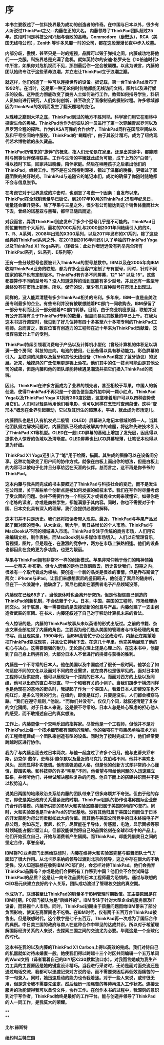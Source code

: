 # 序

**本书主要叙述了一位科技界最为成功的创造者的传奇。在中国与日本以外，很少有人听说过ThinkPad之父--内藤在正的大名。 内藤领导了ThinkPad团队超过25年。这段时间是科技公司兴起与衰败的高峰。Commodore（康懋达），RCA（美国无线电公司），Zenith 等许多风靡一时的公司，都在这段漫漫长夜中步入坟墓。**

**内部分歧，傲慢，甚至只是一时的短视，品牌可以毁于弹指之间，内藤成功地将他们一一克服。科技界总是充满了危机。就如英特尔的安迪·格罗夫在《10倍速时代》中所言，如果你对危机视而不见，那到最后你一定会被颠覆。以此为谏言，内藤的团队始终专注于这些革命浪潮，并立志让ThinkPad立于浪潮之巅。**

**就这样，他们创造了一种可以连接世界的设备。据记载，第一台ThinkPad发布于1992年。在当时，这是第一种无论何时何地都能无线访问文档，图片以及进行娱乐的设备。这种能力彻底改变了商务人士如何进行工作，教师如何指导学生，科研人员如何进行研究，人们如何创新，甚至改变了音像制品的摄制过程。许多领域都因为ThinkPad的发明而发生了翻天覆地的变化。**

**从珠峰之巅到大洋之底，ThinkPad到过的地方不胜列举。科学家们用它在雨林中探索生命的奥秘。ThinkPad也作为远征队的一员进行了第一次穿越青尼罗河以及尼罗河全程的探险。作为NASA可靠的合作伙伴，ThinkPad同样在国际空间站以及和平号空间站中服役。ThinkPad的“蝴蝶机”，由于其设计精巧，成为了纽约现代艺术博物馆的永久藏品。**

**ThinkPad所带来的“旅伴”的概念，指人们无论是在家里，还是出差途中，都能随时与同事伙伴保持联系。工作与生活的平衡就此成为可能，成千上万的“白领”，得以按时下班，回家共进晚餐，陪伴家庭。然后在哄睡孩子之后拿出他们的ThinkPad，继续工作。而不是在公司待到深夜，错过了温馨的晚餐，更错过了家庭团聚的美好时光。ThinkPad与追随它的笔记本们，成功的确保了你随时随地都不会与信息脱节。**

**在考虑它对于世界造成的冲击时，也别忘了考虑一个因素：自发布以来，ThinkPad在全球销售量早已破亿，到2017年10月的ThinkPad 25周年纪念日，销量还会攀升更多。除了苹果与三星之外，很少有公司能达到这个销售体量而壮大下去，曾经的诺基亚与黑莓，都早已随风而逝。**

**对我而言，弄清ThinkPad到底发布了多少个型号几乎是不可能的。ThinkPad目前位置有四个大系列，最初的700C系列,与2000到2001年间陆续引入的的X、T、R、A系列，2008年出现的X300系列，以及2011年发布的X1系列。除了这些经典的ThinkPad系列之外，在2013到2016年间还引入了单独的ThinkPad Yoga以及ThinkPad X1 Yoga系列。（译者注：此处作者远远没有列举完全所有ThinkPad系列，SL系列、E系列等）**

**还有一些分歧型号也要被计入ThinkPad的型号总数中。IBM以及在2005年向IBM收购ThinkPad业务的联想，都为许多企业客户定制了专有型号，同时，针对不同国家的客户也有定制版本。ThinkPad有许多不同屏幕，12” 14” 以及 15”。这些都要算作不同的型号吗？没人知道这样的话到底能有多少型号。并且还有一些型号最终没有在市场上销售。所以，保守的说，至少有几百种型号在市场上出现过。**

**同样的，没人能弄清楚有多少ThinkPad相关的专利。多年来，IBM一直是全美注册专利最多的企业。有些专利并没有被联想随着PC部门一同收购去，IBM保留了一部分专利而让另一部分随着PC部门转移。目前，由于商业机密原因，联想并没有公开其持有关于ThinkPad专利的数量，但显而易见其数量的早已上千。在我为这本书进行调查时，我见到了好几位持有四十多甚至六十多项专利的ThinkPad工程师。总而言之，数百位富有创造力的工程师在近十年来为ThinkPad贡献着，这很容易累计上千的专利。**

**ThinkPad持续引领着消费电子产品以及计算机小型化（曾经计算机的体积足以填满一整个房间）科技的走向。电池的使用，让设备得以具有移动能力。彩色屏幕的引入，互联网的风靡以及蓝牙和其他无线设备（ThinkPad奠定了蓝牙协议）的发展。近来，触摸屏的广泛使用更是锦上添花。他们其中的任一技术可能由是其他公司的成果，但是内藤和他的团队却能持续遇见潮流并把它们揉入ThinkPad的灵魂。**

**因此，ThinkPad在许多方面成为了业界的领先者，甚至相较于苹果。中国人的新创造，使得ThinkPad不再只是一个黑色便当盒外加中间一颗小红点。ThinkPad Yoga以及ThinkPad Yoga X1拥有360度铰链，这意味着用户可以以四种姿势使用它们。人们可以轻易地用他们看电影，也可以同样在烹饪时查询菜谱。这种“变形本”概念在业界引起轰动，它以及其衍生的超薄本，平板，就此成为市场宠儿。**

**内藤团队也是引入有机发光二极管（OLED）屏幕进入笔记本领域的第一人。当其他团队努力解决问题时，内藤团队已经成功破解其中的难题，将这种先进技术引入了ThinkPad X1等机型。OLED在一般LCD屏幕的基础上增加了发光层，因此得以提供令人惊讶的色域以及清晰度。OLED屏幕也比LCD屏幕轻薄，让笔记本也得以更为纤细。**

**ThinkPad X1 Yoga还引入了“笔”用于绘图，描画。其生成的图像可以在设备间分享。这种功能改变了用户间的协作方式。就像在白板上画出你的想法，但是白板上的内容可以被电子化并且分享给远在天涯的伙伴。总而言之，这不再是你爷爷的ThinkPad。**

**这本内藤与我共同完成的书主要叙述了ThinkPad与科技社会的变迁，而不是发生在公司里，关于某些单个创新点是被如何发掘的细枝末节。我们在写作时尽量考虑了受众面的问题。你并不需要作为一个科技天才或者商业大鳄来读懂它。如果你是个老练的读者，亦或是商校学生，都能满意于其内容。同时，你也不需要对于中国、日本文化具有深入的理解，我们会提供必要的解释。**

**这本书并不只是历史。我们还将把读者带入现实。最近，ThinkPad与苹果产品发起了面对面的竞争。从大企业，到大学，到日益增长的个人市场。ThinkPad与MacBook从不同的领域进入市场。ThinkPad专注于传统的商务市场，人们用它来编辑文档，制作表格。而MacBook则从多媒体市场切入。人们以它管理音乐，音视频，图片。但是现在，在激烈的竞争中，两方在市场上狭路相逢。他们的设备也都因此在变的更为多功能，也更为靓丽。**

**苹果与ThinkPad拥有非常不一样的创新模式。苹果非常仰赖于他们的精神领袖——史蒂夫·乔布斯。但令人遗憾的是他已驾鹤西去，历史告诉我们，短期之内，很难有一个取代者成为领袖。要创造一个新的品类是很难的事情，但是乔布斯做了两次：iPhone与iPad。让我们来想想索尼的盛田昭夫，他创造了索尼的随身听，但在下一次浪潮中，他缺席了，索尼也就此在消费者电子产品领域没落。**

**内藤现在已经65岁了，当他退休时也会离开研究所。但是他相信自己创造的ThinkPad创新机制，不会依赖于个人。日本，中国，美国的工程师，市场经理协同交火。对于联想，唯一需要做的是去接受新的创意与产品。内藤创建了一支由创造者武装的军团。在书末，内藤还叙述了自己对于移动计算机未来的看法。**

**令人惊讶的是，内藤的ThinkPad故事从未以英语的形式出版过。之前的书籍、杂志文章全部忽视了内藤的角色，主要因为他们是从美国的管理者与市场经理的角度书写。而且现实是，1990年代，当IBM高管忙于办公室政治时，内藤正在期望着把ThinkPad变成现实，并且让它持续下去。在这几十年里，他完美地展现了他的初心与决心。这需要很强的耐力，无论是心理上还是心理上的。在这本书中，他提到了自己身上所拥有的，大部分日本人不曾进行的拼搏与获得的胜利。**

**内藤是一个不寻常的日本人。他在美国以及中国度过了很长一段时间。他学会了如何适应不同的文化以及面对不同的商业需求，这在商界也是很罕见的。面对日本的工程师以及供应商，他可以展现为一个深刻的日本人。而面对西方的上级以及同级，他可以出奇的直白与耿直。举一个和我有关的小例子。当我们踱步于横滨同样也是他现在的基地的街头时，我提起了作为一个美国人，看着日本人即使没车也不闯红灯，是多么可笑的行为。在纽约，即使是红灯，只要是没车，人们都会横穿马路。“我们在遵守规则，”他说。“而你们并没有”。仅仅几个词，就叙述清楚了复杂的文化隔阂。对于日本人来说，这是很不寻常的。日本人总是处心积虑的担心他人的感受，而不敢描述自己的真实想法。**

**工作上，内藤更像一个交响乐团的指挥家。尽管他是一个工程师，但他并不是对ThinkPad上每一个技术细节都有深刻的理解。他的强项在于将熟悉单独技术方向的工程师组建成一个团队来创造有型的设备。同时为了按时完成工作，他们经常要跨越时区进行协作。**

**我为了与内藤会面去过日本两次，与他一起度过了许多个日月。他与史蒂夫乔布斯，迈克尔·戴尔，史蒂芬·鲍尔默以及最近的马克扎·克伯格不同，他并不喜欢出风头，反而显得朴实低调。他有些强迫症人格，但是他的创新方式却非常的小心谨慎，脚踏实地。和科技界的许多“明星”不同，他希望与带给他问题的人迅速建立联系，并倾听他们，并尝试解决那些复杂的问题。他自下而上的搭建共识而并不是以权势迫人。**

**说美日两国的地缘政治关系给内藤的团队带来了很多麻烦并不夸张。但由于他的存在，即使是美日政府关系最紧张的时期，ThinkPad团队的协作也堪称国际企业部门合作的楷模。内藤所供职的IBM大和实验室直接归属于美国IBM的PC部门。同时，大和实验室也是ThinkPad的研发基地。没有其他归属于美国公司而位于日本的开发部能为母公司贡献如此大的价值。而其他与美国公司竞争的日本终端电子产品公司，例如东芝，索尼，松下，尽管能在半导体，传感器，电池，显示面板等原料领域能占据半壁江山，但都没能做到将自己的品牌铭刻在全球市场中的产品上。他们开始孤立自己，开始与消费者产生隔阂。而ThinkPad，却能凭借美日之间的坚定合作，享誉全球。**

**IBM将PC业务部门出售给联想时，内藤在维持大和实验室完整与鼓舞团队士气方面起了很大作用。从北卡罗来纳的领导过渡到北京的领导，这之中存在很大的不确定性。没人知道联想在收购IBM PC部门时，会怎样对待ThinkPad。他们会抛弃ThinkPad品牌吗？亦或是他们会把所有工作移到中国？他们会不会尝试降低ThinkPad的品质？这是让一向专注品质的日本工程师最为恐惧的。通过与联想的CEO杨元庆建立良好的个人关系，团队成功渡过了管理权交接的真空期。**

**他成功了。联想甚至让ThinkPad的销量多于IBM管理时期数倍。其主要原因是在IBM时期，PC部门被认为是“后娘养的”。IBM专注于针对大型企业的服务器及IT设备，而轻视个人市场。同时，ThinkPad初期由于质量问题而给IBM带来了部分负面影响，使其在高管间也不吃香。在IBM时代，仅有两千五百万台ThinkPad被售出，但是联想时代，这个数字是七千五百万。ThinkPad再一次成为了国际合作的典例。中日美三国的政府与商人在这种合作中罕见的达成共识。所以对于希望理解国际经济关系的人来说，去探索三国之间的交流尤为必要。毕竟这是一个全球化的时代。**

**这本书在我的以及内藤的ThinkPad X1 Carbon上得以高效的完成。我们对待自己的机器就如对待未婚妻一般。她使我们得以跨越十三个时区共同编辑一个五万单词的Word文档（译者看着自己的DIY版X230默默流口水）。对我而言她成为我生产力工具的主要原因是她的键盘设计精巧。当我进行采访时，无论是面对面交流还是通过电话交流，我都可以迅速记录对方说的话，而不需要录因后再低效而痛苦的一字一句录入。同时，她迅速启动的能力也令我着迷。对于一些人来说，或许很无用，但是这令我不需要先坐定，然后经历一段痛苦的等待再进入工作状态。连接云服务的功能使得我可以备份文件，协作工作。在创作本书的过程中，我深刻的意识到对于写作者，ThinkPad始终是最好的工作平台。能与创造并领导了ThinkPad的人一同工作，是我莫大的荣耀。**

**    
**

**比尔 赫斯特**

**纽约柯兰特庄园**

